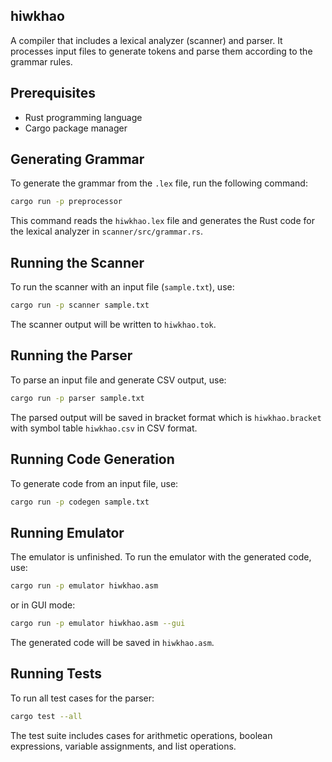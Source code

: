 ## hiwkhao

A compiler that includes a lexical analyzer (scanner) and parser. It processes input files to generate tokens and parse them according to the grammar rules.

## Prerequisites

- Rust programming language
- Cargo package manager

## Generating Grammar

To generate the grammar from the `.lex` file, run the following command:

```sh
cargo run -p preprocessor
```

This command reads the `hiwkhao.lex` file and generates the Rust code for the lexical analyzer in `scanner/src/grammar.rs`.

## Running the Scanner

To run the scanner with an input file (`sample.txt`), use:

```sh
cargo run -p scanner sample.txt
```

The scanner output will be written to `hiwkhao.tok`.

## Running the Parser

To parse an input file and generate CSV output, use:

```sh
cargo run -p parser sample.txt
```

The parsed output will be saved in bracket format which is `hiwkhao.bracket` with symbol table `hiwkhao.csv` in CSV format.

## Running Code Generation

To generate code from an input file, use:

```sh
cargo run -p codegen sample.txt
```

## Running Emulator

The emulator is unfinished.
To run the emulator with the generated code, use:

```sh
cargo run -p emulator hiwkhao.asm
```

or in GUI mode:

```sh
cargo run -p emulator hiwkhao.asm --gui
```

The generated code will be saved in `hiwkhao.asm`.

## Running Tests


To run all test cases for the parser:

```sh
cargo test --all
```

The test suite includes cases for arithmetic operations, boolean expressions, variable assignments, and list operations.

